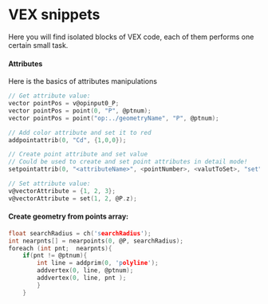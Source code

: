 # VEX snippets
Here you will find isolated blocks of VEX code, each of them performs one certain small task.  

#### Attributes
Here is the basics of attributes manipulations

```C
// Get attribute value:  
vector pointPos = v@opinput0_P;
vector pointPos = point(0, "P", @ptnum);
vector pointPos = point("op:../geometryName", "P", @ptnum); 

// Add color attribute and set it to red
addpointattrib(0, "Cd", {1,0,0});

// Create point attribute and set value
// Could be used to create and set point attributes in detail mode!
setpointattrib(0, "<attributeName>", <pointNumber>, <valutToSet>, "set");  

// Set attribute value:
v@vectorAttribute = {1, 2, 3};  
v@vectorAttribute = set(1, 2, @P.z);  
```

#### Create geometry from points array:
```c
float searchRadius = ch('searchRadius');
int nearpnts[] = nearpoints(0, @P, searchRadius);
foreach (int pnt;  nearpnts){
    if(pnt != @ptnum){
        int line = addprim(0, 'polyline');
        addvertex(0, line, @ptnum);
        addvertex(0, line, pnt );
        }
    } 
```